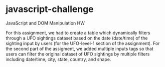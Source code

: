 # javascript-challenge
JavaScript and DOM Manipulation HW

For this assignment, we had to create a table which dynamically filters through a UFO sightings dataset based on the date (date/time) of the sighting input by users (for the UFO-level-1 section of the assignment). For the second part of the assigment, we added multiple inputs tags so that users can filter the original dataset of UFO sightings by multiple filters including date/time, city, state, country, and shape.
